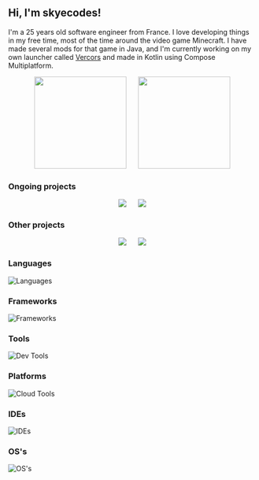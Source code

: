 ## Hi, I'm skyecodes!

I'm a 25 years old software engineer from France.
I love developing things in my free time, most of the time around the video game Minecraft.
I have made several mods for that game in Java, and I'm currently working on my own launcher called [Vercors](https://github.com/vercorsapp) and made in Kotlin using Compose Multiplatform.

<p align="center">
  <img height=187 src="https://github-readme-stats.vercel.app/api?username=skyecodes&theme=catppuccin_mocha&show_icons=true&include_all_commits=true&count_private=true"/>
  &nbsp;&nbsp;&nbsp;&nbsp;
  <img height=187 src="https://github-readme-stats.vercel.app/api/top-langs/?username=skyecodes&layout=compact&theme=catppuccin_mocha&include_all_commits=true&count_private=true"/>
</p>

### Ongoing projects

<p align="center">
  <a href="https://github.com/vercorsapp/launcher"><img src="https://github-readme-stats.vercel.app/api/pin/?username=vercorsapp&repo=launcher&theme=catppuccin_mocha"/></a>
  &nbsp;&nbsp;&nbsp;&nbsp;
  <a href="https://github.com/vercorsapp/meta"><img src="https://github-readme-stats.vercel.app/api/pin/?username=vercorsapp&repo=meta&theme=catppuccin_mocha"/></a>
</p>

### Other projects

<p align="center">
  <a href="https://github.com/skyecodes/IBE-Editor"><img src="https://github-readme-stats.vercel.app/api/pin/?username=skyecodes&repo=IBE-Editor&theme=catppuccin_mocha"/></a>
  &nbsp;&nbsp;&nbsp;&nbsp;
  <a href="https://github.com/skyecodes/CMPDL"><img src="https://github-readme-stats.vercel.app/api/pin/?username=skyecodes&repo=CMPDL&theme=catppuccin_mocha"/></a>
</p>

### Languages
![Languages](https://skillicons.dev/icons?i=kotlin,java,ts,js,html,css,sass,php,c,cpp,cs,python,bash,md,regex)

### Frameworks
![Frameworks](https://skillicons.dev/icons?i=spring,angular,react,ktor,dotnet,materialui,bootstrap)

### Tools
![Dev Tools](https://skillicons.dev/icons?i=git,gradle,maven,npm,docker,nginx)

### Platforms
![Cloud Tools](https://skillicons.dev/icons?i=github,githubactions,gitlab)

### IDEs
![IDEs](https://skillicons.dev/icons?i=idea,androidstudio,clion,phpstorm,pycharm,rider,webstorm,eclipse,vscode)

### OS's
![OS's](https://skillicons.dev/icons?i=linux,windows,arch,debian,ubuntu,raspberrypi)
